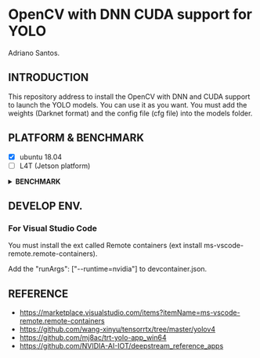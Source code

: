 # OpenCV with DNN CUDA support for YOLO

Adriano Santos.


## INTRODUCTION

This repository address to install the OpenCV with DNN and CUDA support to launch the YOLO models. You can use it as you want. You must add the weights (Darknet format) and the config file (cfg file) into the models folder.


## PLATFORM & BENCHMARK

- [x] ubuntu 18.04
- [ ] L4T (Jetson platform)

<details><summary><b>BENCHMARK</b></summary>

#### x86 (inference time)

##### C++

|  model  |  size   |  gpu   | fp32 - inf.time | fp16 - inf.time | INT8 - inf.time |
| :-----: | :-----: | :----: | :--: | :--: | :--: |
| yolovV3 | 416x416 | RX 2070 | 58.82 - 17ms  |  125 - 8ms   | /  |

##### Python

|  model  |  size   |  gpu   | fp32 - inf.time | fp16 - inf.time | INT8 - inf.time |
| :-----: | :-----: | :----: | :--: | :--: | :--: |
| yolovV3 | 416x416 | RX 2070 | 55.89 - 17.89ms  |  109.46 - 9.13ms   | /  |


#### Jetson NX

|  model  |  size   |  gpu   | fp32 - inf.time | fp16 - inf.time | INT8 - inf.time |
| :-----: | :-----: | :----: | :--: | :--: | :--: |
| yolovV3 | 416x416 | RX 2070 | 7.19 - 139ms  |  17.24 - 58ms   | /  |

##### Python

|  model  |  size   |  gpu   | fp32 - inf.time | fp16 - inf.time | INT8 - inf.time |
| :-----: | :-----: | :----: | :--: | :--: | :--: |
| yolovV3 | 416x416 | RX 2070 | 7.14 - 139.95ms  |  16.96 - 58.96   | /  |

</details>

## DEVELOP ENV.

### For Visual Studio Code

You must install the ext called Remote containers (ext install ms-vscode-remote.remote-containers).

Add the "runArgs": ["--runtime=nvidia"] to devcontainer.json.

## REFERENCE

- https://marketplace.visualstudio.com/items?itemName=ms-vscode-remote.remote-containers
- https://github.com/wang-xinyu/tensorrtx/tree/master/yolov4
- https://github.com/mj8ac/trt-yolo-app_win64
- https://github.com/NVIDIA-AI-IOT/deepstream_reference_apps

